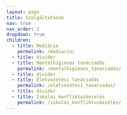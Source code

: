 ```yaml
---
layout: page
title: Szolgáltatások
nav: true
nav_order: 2
dropdown: true
children:
  - title: Mediáció
    permalink: /mediacio/
  - title: divider
  - title: Mentálhigiénés tanácsadás
    permalink: /mentalhigienes_tanacsadas/
  - title: divider
  - title: Életvezetési tanácsadás
    permalink: /eletvezetesi_tanacsadas/
  - title: divider
  - title: Iskolai konfliktuskezelés
    permalink: /iskolai_konfliktuskezeles/
---
```

